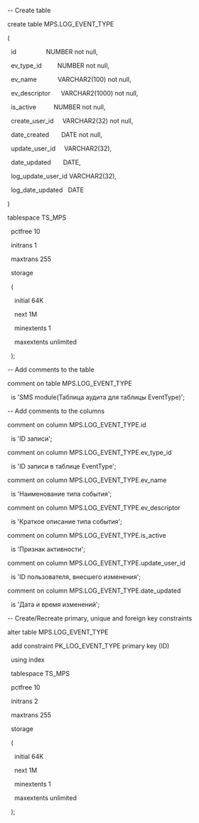 -- Create table

create table MPS.LOG_EVENT_TYPE

(

  id                 NUMBER not null,

  ev_type_id         NUMBER not null,

  ev_name            VARCHAR2(100) not null,

  ev_descriptor      VARCHAR2(1000) not null,

  is_active          NUMBER not null,

  create_user_id     VARCHAR2(32) not null,

  date_created       DATE not null,

  update_user_id     VARCHAR2(32),

  date_updated       DATE,

  log_update_user_id VARCHAR2(32),

  log_date_updated   DATE

)

tablespace TS_MPS

  pctfree 10

  initrans 1

  maxtrans 255

  storage

  (

    initial 64K

    next 1M

    minextents 1

    maxextents unlimited

  );

-- Add comments to the table

comment on table MPS.LOG_EVENT_TYPE

  is 'SMS module(Таблица аудита для таблицы EventType)';

-- Add comments to the columns

comment on column MPS.LOG_EVENT_TYPE.id

  is 'ID записи';

comment on column MPS.LOG_EVENT_TYPE.ev_type_id

  is 'ID записи в таблице EventType';

comment on column MPS.LOG_EVENT_TYPE.ev_name

  is 'Наименование типа события';

comment on column MPS.LOG_EVENT_TYPE.ev_descriptor

  is 'Краткое описание типа события';

comment on column MPS.LOG_EVENT_TYPE.is_active

  is 'Признак активности';

comment on column MPS.LOG_EVENT_TYPE.update_user_id

  is 'ID пользователя, внесшего изменения';

comment on column MPS.LOG_EVENT_TYPE.date_updated

  is 'Дата и время изменений';

-- Create/Recreate primary, unique and foreign key constraints

alter table MPS.LOG_EVENT_TYPE

  add constraint PK_LOG_EVENT_TYPE primary key (ID)

  using index

  tablespace TS_MPS

  pctfree 10

  initrans 2

  maxtrans 255

  storage

  (

    initial 64K

    next 1M

    minextents 1

    maxextents unlimited

  );